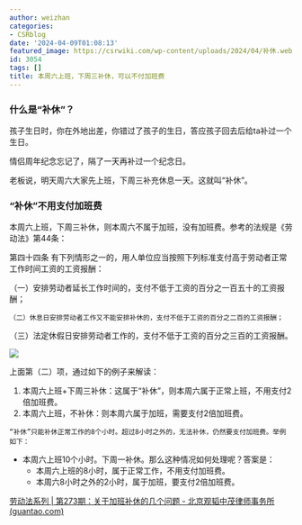 ```yaml
---
author: weizhan
categories:
- CSRblog
date: '2024-04-09T01:08:13'
featured_image: https://csrwiki.com/wp-content/uploads/2024/04/补休.webp
id: 3054
tags: []
title: 本周六上班，下周三补休，可以不付加班费
---
```


### 什么是“补休”？

孩子生日时，你在外地出差，你错过了孩子的生日，答应孩子回去后给ta补过一个生日。

情侣周年纪念忘记了，隔了一天再补过一个纪念日。

老板说，明天周六大家先上班，下周三补充休息一天。这就叫“补休”。

### “补休”不用支付加班费

本周六上班，下周三补休，则本周六不属于加班，没有加班费。参考的法规是《劳动法》第44条：

第四十四条 有下列情形之一的，用人单位应当按照下列标准支付高于劳动者正常工作时间工资的工资报酬：

（一）安排劳动者延长工作时间的，支付不低于工资的百分之一百五十的工资报酬；

`（二）休息日安排劳动者工作又不能安排补休的，支付不低于工资的百分之二百的工资报酬；`

（三）法定休假日安排劳动者工作的，支付不低于工资的百分之三百的工资报酬。

![](https://csrwiki.com/wp-content/uploads/2024/04/补休.webp)

上面第（二）项，通过如下的例子来解读：

  1. 本周六上班+下周三补休：这属于“补休”，则本周六属于正常上班，不用支付2倍加班费。
  2. 本周六上班，不补休：则本周六属于加班，需要支付2倍加班费。

    
    
    “补休”只能补休正常工作的8个小时。超过8小时之外的，无法补休，仍然要支付加班费。举例如下：

  * 本周六上班10个小时。下周一补休。那么这种情况如何处理呢？答案是： 
    * 本周六上班的8小时，属于正常工作，不用支付加班费。
    * 本周六8小时之外的2小时，属于加班，要支付2倍加班费。

[劳动法系列 | 第273期：关于加班补休的几个问题 - 北京观韬中茂律师事务所 (guantao.com)](http://www.guantao.com/sv_view.aspx?TypeId=219&Id=1910&Fid=t8:219:8)

